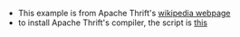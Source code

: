 - This example is from Apache Thrift's [wikipedia webpage](https://en.wikipedia.org/wiki/Apache_Thrift)
- to install Apache Thrift's compiler, the script is [this]() 
